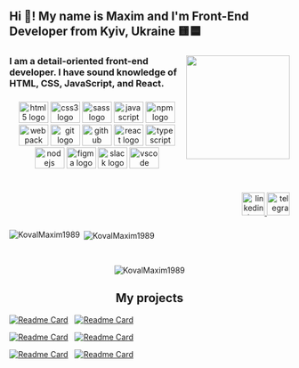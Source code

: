 <h2 align="left">Hi 👋! My name is Maxim and I'm Front-End Developer from Kyiv, Ukraine 🟨🟦</h2>

###

<img align="right" height="186" src="https://media.proglib.io/posts/2019/09/23/862c8794e054ab2407425c117e8a0bd5.jpg"  />

###

<h3 align="left">I am a detail-oriented front-end developer. I have sound knowledge of HTML, CSS, JavaScript, and React.</h3>

###

<div align="center">
  <img src="https://cdn.jsdelivr.net/gh/devicons/devicon/icons/html5/html5-original.svg" height="38" width="53" alt="html5 logo"  />
  <img src="https://cdn.jsdelivr.net/gh/devicons/devicon/icons/css3/css3-original.svg" height="38" width="53" alt="css3 logo"  />
  <img src="https://cdn.jsdelivr.net/gh/devicons/devicon/icons/sass/sass-original.svg" height="38" width="53" alt="sass logo"  />
  <img src="https://cdn.jsdelivr.net/gh/devicons/devicon/icons/javascript/javascript-original.svg" height="38" width="53" alt="javascript logo"  />
  <img src="https://cdn.jsdelivr.net/gh/devicons/devicon/icons/npm/npm-original-wordmark.svg" height="38" width="53" alt="npm logo"  />
  <img src="https://cdn.jsdelivr.net/gh/devicons/devicon/icons/webpack/webpack-original.svg" height="38" width="53" alt="webpack logo"  />
  <img src="https://cdn.jsdelivr.net/gh/devicons/devicon/icons/git/git-original.svg" height="38" width="53" alt="git logo"  />
  <img src="https://cdn.jsdelivr.net/gh/devicons/devicon/icons/github/github-original.svg" height="38" width="53" alt="github logo"  />
  <img src="https://cdn.jsdelivr.net/gh/devicons/devicon/icons/react/react-original.svg" height="38" width="53" alt="react logo"  />
  <img src="https://cdn.jsdelivr.net/gh/devicons/devicon/icons/typescript/typescript-plain.svg" height="38" width="53" alt="typescript logo"  />
  <img src="https://cdn.jsdelivr.net/gh/devicons/devicon/icons/nodejs/nodejs-original.svg" height="38" width="53" alt="nodejs logo"  />
  <img src="https://cdn.jsdelivr.net/gh/devicons/devicon/icons/figma/figma-original.svg" height="38" width="53" alt="figma logo"  />
  <img src="https://cdn.jsdelivr.net/gh/devicons/devicon/icons/slack/slack-original.svg" height="38" width="53" alt="slack logo"  />
  <img src="https://cdn.jsdelivr.net/gh/devicons/devicon/icons/vscode/vscode-original.svg" height="38" width="53" alt="vscode logo"  />
</div>

###

<br clear="both">

<div align="right">
  <a href="https://www.linkedin.com/in/koval-maxim/" target="_blank">
    <img src="https://img.shields.io/static/v1?message=LinkedIn&logo=linkedin&label=&color=0077B5&logoColor=white&labelColor=&style=for-the-badge" height="41" alt="linkedin logo"  />
  </a>
  <a href="https://t.me/Koval_Maxim" target="_blank">
    <img src="https://img.shields.io/static/v1?message=Telegram&logo=telegram&label=&color=2CA5E0&logoColor=white&labelColor=&style=for-the-badge" height="41" alt="telegram logo"  />
  </a>
</div>

###

<p><img align="left" src="https://github-readme-stats.vercel.app/api?username=KovalMaxim1989&show_icons=true&locale=en" alt="KovalMaxim1989" /></p>

<p>&nbsp;<img align="center" src="https://github-readme-stats.vercel.app/api/top-langs?username=KovalMaxim1989&show_icons=true&locale=en&layout=compact" alt="KovalMaxim1989" /></p>

&shy;

<p align="center"><img src="https://github-readme-streak-stats.herokuapp.com/?user=KovalMaxim1989&" alt="KovalMaxim1989" /></p>

###

<h2 align="center">My projects</h2>

<p align="center">

[![Readme Card](https://github-readme-stats.vercel.app/api/pin/?username=KovalMaxim1989&repo=Filmoteka-project-team-4)](https://github.com/KovalMaxim1989/Filmoteka-project-team-4)
&nbsp;
[![Readme Card](https://github-readme-stats.vercel.app/api/pin/?username=KovalMaxim1989&repo=goit-js-hw-11)](https://github.com/KovalMaxim1989/goit-js-hw-11)

[![Readme Card](https://github-readme-stats.vercel.app/api/pin/?username=KovalMaxim1989&repo=goit-react-hw-04-images)](https://github.com/KovalMaxim1989/goit-react-hw-04-images)
&nbsp;
[![Readme Card](https://github-readme-stats.vercel.app/api/pin/?username=KovalMaxim1989&repo=goit-react-hw-05-movies)](https://github.com/KovalMaxim1989/goit-react-hw-05-movies)

[![Readme Card](https://github-readme-stats.vercel.app/api/pin/?username=KovalMaxim1989&repo=icecream)](https://github.com/KovalMaxim1989/icecream)
&nbsp;
[![Readme Card](https://github-readme-stats.vercel.app/api/pin/?username=KovalMaxim1989&repo=goit-markup-hw-08)](https://github.com/KovalMaxim1989/goit-markup-hw-08)

</p>

###
